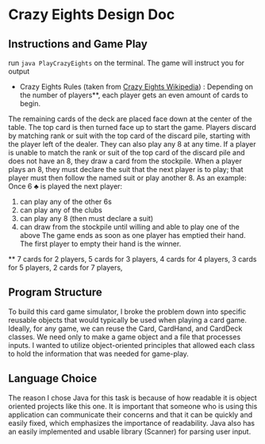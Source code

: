# Crazy Eights Design Doc
## Instructions and Game Play

run `java PlayCrazyEights`  on the terminal.
The game will instruct you for output

* Crazy Eights Rules (taken from [Crazy Eights Wikipedia](https://en.wikipedia.org/wiki/Crazy_Eights)) :
Depending on the number of players**, each player gets an even amount of cards to begin.

The remaining cards of the deck are placed face down at the center of the table. The top card is then turned face up to start the game.
Players discard by matching rank or suit with the top card of the discard pile, starting with the player left of the dealer. They can also play any 8 at any time. If a player is unable to match the rank or suit of the top card of the discard pile and does not have an 8, they draw a card from the stockpile. When a player plays an 8, they must declare the suit that the next player is to play; that player must then follow the named suit or play another 8.
As an example: Once 6 ♣ is played the next player:
1. can play any of the other 6s
2. can play any of the clubs
3. can play any 8 (then must declare a suit)
4. can draw from the stockpile until willing and able to play one of the above
The game ends as soon as one player has emptied their hand. The first player to empty their hand is the winner.

** 7 cards for 2 players, 5 cards for 3 players, 4 cards for 4 players, 3 cards for 5 players, 2 cards for 7 players,

## Program Structure
To build this card game simulator, I broke the problem down into specific reusable objects that would typically be used when playing a card game. Ideally, for any game, we can reuse the Card, CardHand, and CardDeck classes. We need only to make a game object and a file that processes inputs.  I wanted to utilize object-oriented principles that allowed each class to hold the information that was needed for game-play.

## Language Choice
The reason I chose Java for this task is because of how readable it is object oriented projects like this one.
It is important that someone who is using this application can communicate their concerns and that it can be quickly and easily fixed, which emphasizes the importance of readability.
Java also has an easily implemented and usable library (Scanner) for parsing user input. 
